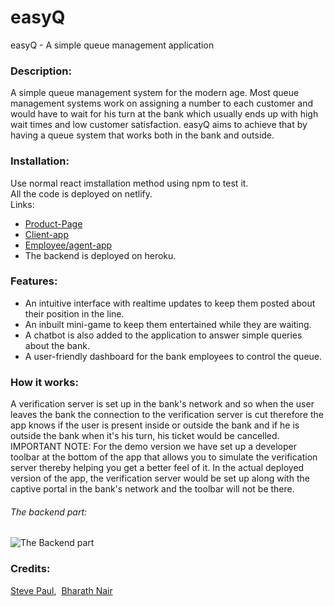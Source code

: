 # easyQ
easyQ - A simple queue management application

### Description:
A simple queue management system for the modern age.
Most queue management systems work on assigning a number to each customer and would have to wait for his turn at the bank which usually ends up with high wait times and low customer satisfaction. easyQ aims to achieve that by having a queue system that works both in the bank and outside. 

### Installation:
Use normal react imstallation method using npm to test it.<br />
All the code is deployed on netlify.<br />
Links:<br />
* [Product-Page](http://easyq.rf.gd/)<br />
* [Client-app](https://client-2.netlify.com)<br />
* [Employee/agent-app](https://client-agent-2.netlify.com/)<br />
* The backend is deployed on heroku.

### Features:
* An intuitive interface with realtime updates to keep them posted about their position in the line.<br />
* An inbuilt mini-game to keep them entertained while they are waiting.<br />
* A chatbot is also added to the application to answer simple queries about the bank.<br />
* A user-friendly dashboard for the bank employees to control the queue.<br />


### How it works:
A verification server is set up in the bank's network and so when the user leaves the bank the connection to the verification server is cut therefore the app knows if the user is present inside or outside the bank and if he is outside the bank when it's his turn, his ticket would be cancelled.
IMPORTANT NOTE: For the demo version we have set up a developer toolbar at the bottom of the app that allows you to simulate the verification server thereby helping you get a better feel of it. In the actual deployed version of the app, the verification server would be set up along with the captive portal in the bank's network and the toolbar will not be there.<br />
###### The backend part:
![The Backend part](https://i.imgur.com/6g2BwJ9.jpg)

### Credits:
[Steve Paul](https://github.com/ST2-EV),&nbsp; [Bharath Nair](https://github.com/bnair2001)
